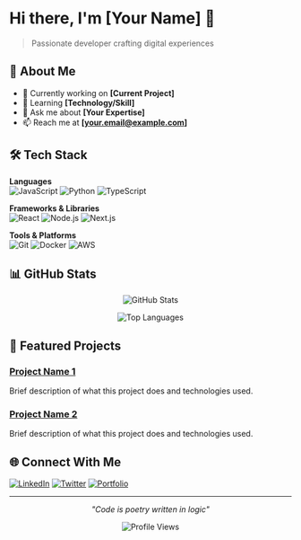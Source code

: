 # Hi there, I'm [Your Name] 👋

> Passionate developer crafting digital experiences

## 🚀 About Me
- 🔭 Currently working on **[Current Project]**
- 🌱 Learning **[Technology/Skill]**
- 💬 Ask me about **[Your Expertise]**
- 📫 Reach me at **[your.email@example.com]**

## 🛠️ Tech Stack

**Languages**  
![JavaScript](https://img.shields.io/badge/-JavaScript-F7DF1E?style=flat-square&logo=javascript&logoColor=black)
![Python](https://img.shields.io/badge/-Python-3776AB?style=flat-square&logo=python&logoColor=white)
![TypeScript](https://img.shields.io/badge/-TypeScript-007ACC?style=flat-square&logo=typescript&logoColor=white)

**Frameworks & Libraries**  
![React](https://img.shields.io/badge/-React-61DAFB?style=flat-square&logo=react&logoColor=black)
![Node.js](https://img.shields.io/badge/-Node.js-339933?style=flat-square&logo=node.js&logoColor=white)
![Next.js](https://img.shields.io/badge/-Next.js-000000?style=flat-square&logo=next.js&logoColor=white)

**Tools & Platforms**  
![Git](https://img.shields.io/badge/-Git-F05032?style=flat-square&logo=git&logoColor=white)
![Docker](https://img.shields.io/badge/-Docker-2496ED?style=flat-square&logo=docker&logoColor=white)
![AWS](https://img.shields.io/badge/-AWS-232F3E?style=flat-square&logo=amazon-aws&logoColor=white)

## 📊 GitHub Stats

<div align="center">
  
![GitHub Stats](https://github-readme-stats.vercel.app/api?username=your-username&show_icons=true&theme=minimal&hide_border=true&count_private=true)

![Top Languages](https://github-readme-stats.vercel.app/api/top-langs/?username=your-username&layout=compact&theme=minimal&hide_border=true)

</div>

## 🎯 Featured Projects

### [Project Name 1](https://github.com/your-username/project-1)
Brief description of what this project does and technologies used.

### [Project Name 2](https://github.com/your-username/project-2)
Brief description of what this project does and technologies used.

## 🌐 Connect With Me

[![LinkedIn](https://img.shields.io/badge/-LinkedIn-0077B5?style=flat-square&logo=linkedin&logoColor=white)](https://linkedin.com/in/your-profile)
[![Twitter](https://img.shields.io/badge/-Twitter-1DA1F2?style=flat-square&logo=twitter&logoColor=white)](https://twitter.com/your-handle)
[![Portfolio](https://img.shields.io/badge/-Portfolio-000000?style=flat-square&logo=vercel&logoColor=white)](https://your-portfolio.com)

---

<div align="center">
  
*"Code is poetry written in logic"*

![Profile Views](https://komarev.com/ghpvc/?username=your-username&style=flat-square&color=brightgreen)

</div>
